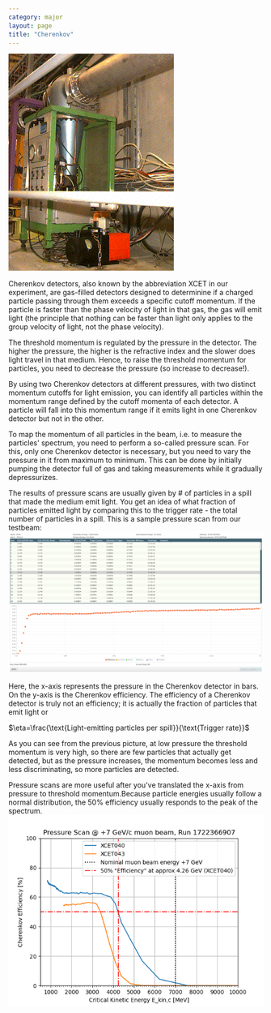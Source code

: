 ```yaml
---
category: major
layout: page
title: "Cherenkov"
---
```

![Basic Cherenkov](/docs/assets/xcet.gif)

Cherenkov detectors, also known by the abbreviation XCET in our experiment, are gas-filled detectors designed to determinine if a charged particle passing through them exceeds a specific cutoff momentum. If the particle is faster than the phase velocity of light in that gas, the gas will emit light (the principle that nothing can be faster than light only applies to the group velocity of light, not the phase velocity).

The threshold momentum is regulated by the pressure in the detector. The higher the pressure, the higher is the refractive index and the slower does light travel in that medium. Hence, to raise the threshold momentum for particles, you need to decrease the pressure (so increase to decrease!).

By using two Cherenkov detectors at different pressures, with two distinct momentum cutoffs for light emission, you can identify all particles within the momentum range defined by the cutoff momenta of each detector. A particle will fall into this momentum range if it emits light in one Cherenkov detector but not in the other.

To map the momentum of all particles in the beam, i.e. to measure the particles' spectrum, you need to perform a so-called pressure scan. For this, only one Cherenkov detector is necessary, but you need to vary the pressure in it from maximum to minimum. This can be done by initially pumping the detector full of gas and taking measurements while it gradually depressurizes.

The results of pressure scans are usually given by # of particles in a spill that made the medium emit light. You get an idea of what fraction of particles emitted light by comparing this to the trigger rate - the total number of particles in a spill. This is a sample pressure scan from our testbeam:
![Pressure scan](/docs/assets/che.png)

Here, the x-axis represents the pressure in the Cherenkov detector in bars. On the y-axis is the Cherenkov efficiency.
The efficiency of a Cherenkov detector is truly not an efficiency; it is actually the fraction of particles that emit light or

$\eta=\frac{\text{Light-emitting particles per spill}}{\text{Trigger rate}}$

As you can see from the previous picture, at low pressure the threshold momentum is very high, so there are few particles that actually get detected, but as the pressure increases, the momentum becomes less and less discriminating, so more particles are detected.

Pressure scans are more useful after you've translated the x-axis from pressure to threshold momentum.Because particle energies usually follow a normal distribution, the 50% efficiency usually responds to the peak of the spectrum.
![Pressure scan after calculations](/docs/assets/pre.png)
